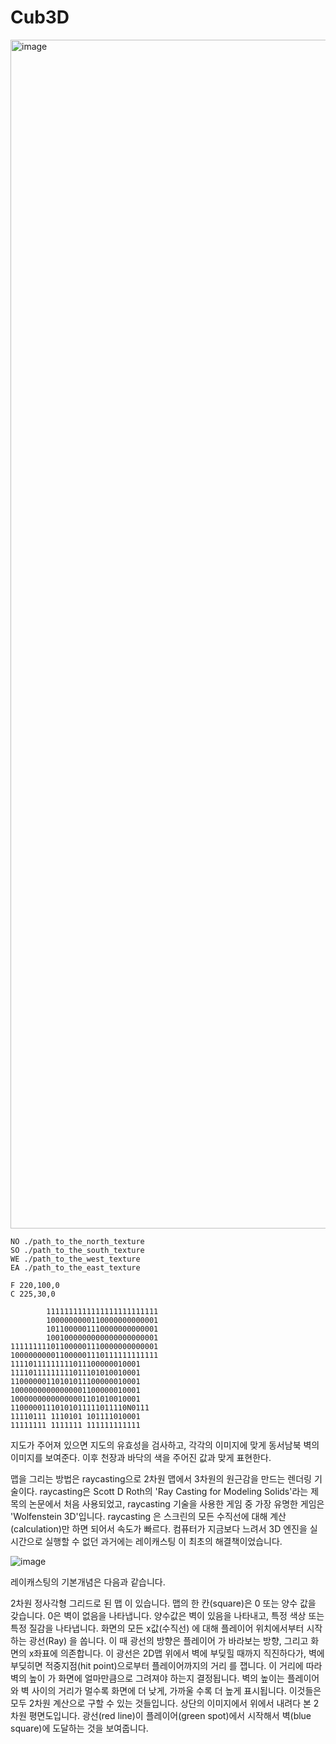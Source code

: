 # Cub3D
<img width="1902" alt="image" src="https://github.com/Labin97/cub3D/assets/109407187/5b28b36d-82a4-4bf4-a6b1-fe1fce8d1799">


```
NO ./path_to_the_north_texture
SO ./path_to_the_south_texture
WE ./path_to_the_west_texture
EA ./path_to_the_east_texture

F 220,100,0
C 225,30,0

        1111111111111111111111111
        1000000000110000000000001
        1011000001110000000000001
        1001000000000000000000001
111111111011000001110000000000001
100000000011000001110111111111111
11110111111111011100000010001
11110111111111011101010010001
11000000110101011100000010001
10000000000000001100000010001
10000000000000001101010010001
11000001110101011111011110N0111
11110111 1110101 101111010001
11111111 1111111 111111111111
```


지도가 주어져 있으면 지도의 유효성을 검사하고, 각각의 이미지에 맞게 동서남북 벽의 이미지를 보여준다.
이후 천장과 바닥의 색을 주어진 값과 맞게 표현한다.


맵을 그리는 방법은 raycasting으로 2차원 맵에서 3차원의 원근감을 만드는 렌더링 기술이다.
raycasting은 Scott D Roth의 'Ray Casting for Modeling Solids'라는 제목의 논문에서 처음 사용되었고,
raycasting 기술을 사용한 게임 중 가장 유명한 게임은 'Wolfenstein 3D'입니다.
raycasting 은 스크린의 모든 수직선에 대해 계산(calculation)만 하면 되어서 속도가 빠르다.
컴퓨터가 지금보다 느려서 3D 엔진을 실시간으로 실행할 수 없던 과거에는 레이캐스팅 이 최초의 해결책이었습니다.

![image](https://github.com/Labin97/cub3D/assets/109407187/788c105f-f388-4d5a-92f8-7cfaa45faeb1)

레이캐스팅의 기본개념은 다음과 같습니다.

2차원 정사각형 그리드로 된 맵 이 있습니다.
맵의 한 칸(square)은 0 또는 양수 값을 갖습니다.
0은 벽이 없음을 나타냅니다.
양수값은 벽이 있음을 나타내고, 특정 색상 또는 특정 질감을 나타냅니다.
화면의 모든 x값(수직선) 에 대해 플레이어 위치에서부터 시작하는 광선(Ray) 을 쏩니다.
이 때 광선의 방향은 플레이어 가 바라보는 방향, 그리고 화면의 x좌표에 의존합니다.
이 광선은 2D맵 위에서 벽에 부딪힐 때까지 직진하다가, 벽에 부딪히면 적중지점(hit point)으로부터 플레이어까지의 거리 를 잽니다.
이 거리에 따라 벽의 높이 가 화면에 얼마만큼으로 그려져야 하는지 결정됩니다. 벽의 높이는 플레이어와 벽 사이의 거리가 멀수록 화면에 더 낮게, 가까울 수록 더 높게 표시됩니다.
이것들은 모두 2차원 계산으로 구할 수 있는 것들입니다.
상단의 이미지에서 위에서 내려다 본 2차원 평면도입니다.
광선(red line)이 플레이어(green spot)에서 시작해서 벽(blue square)에 도달하는 것을 보여줍니다.



